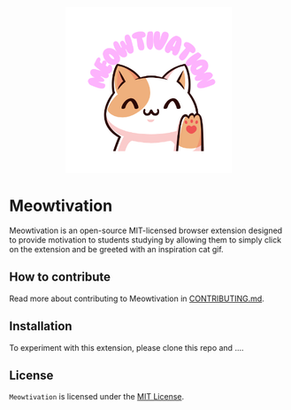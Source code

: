 <p align="center">
    <img src="https://github.com/ossd-s25/Meowtivation/blob/0ea65752832ec344e9069951768c7e87f5543c5c/logos/Meowtivation.png" width="300px">
</p>

# Meowtivation

Meowtivation is an open-source MIT-licensed browser extension designed to provide motivation to students studying by allowing them to simply click on the extension and be greeted with an inspiration cat gif.

## How to contribute

Read more about contributing to Meowtivation in [CONTRIBUTING.md](https://github.com/ossd-s25/Meowtivation/CONTRIBUTING.md).

## Installation

To experiment with this extension, please clone this repo and ....


## License

`Meowtivation` is licensed under the [MIT License](/LICENSE).
